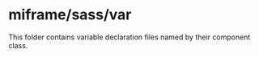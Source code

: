 # miframe/sass/var

This folder contains variable declaration files named by their component class.
